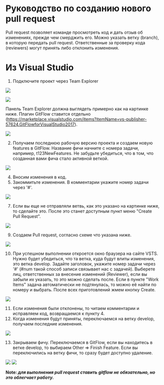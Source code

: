 # Руководство по созданию нового pull request

Pull request позволяет команде просмотреть код и дать отзыв об изменениях, прежде чем смерджить его. Можно указать ветку (branch), в которую передать pull request. Ответственные за проверку кода (reviewers) могут принять либо отклонить изменения.
# Из Visual Studio

1. Подключите проект через Team Explorer

![](https://github.com/Erlanici/Draw/blob/master/img/1%20(2).png?raw=true)

![](https://github.com/Erlanici/Draw/blob/master/img/2018-08-21_14-08-46%20(2).png?raw=true)

Панель Team Explorer должна выглядеть примерно как на картинке ниже. Плагин GitFlow ставится отдельно (https://marketplace.visualstudio.com/items?itemName=vs-publisher-57624.GitFlowforVisualStudio2017).

![](https://github.com/Erlanici/Draw/blob/master/img/2018-08-21_14-09-36.png?raw=true)

2.  Получаем последнюю рабочую версию проекта и создаем новую features в GitFlow. Название фичи начните с номера задачи, например, t123NewFeatures. Не забудьте убедиться, что в том, что созданная вами фича стало активной веткой.

![](https://github.com/Erlanici/Draw/blob/master/img/2018-08-21_14-11-24%20(2).png?raw=true)

4. Вносим изменения в код.
5. Закоммитьте изменения. В комментарии укажите номер задачи через '#'.

![](https://github.com/Erlanici/Draw/blob/master/img/2018-08-21_14-24-07%20(2).png?raw=true)

7. Если вы еще не отправляли ветвь, как это указано на картинке ниже, то сделайте это. После это станет доступным пункт меню "Create Pull Request".

![](https://github.com/Erlanici/Draw/blob/master/img/2018-08-21_14-24-40%20(2).png?raw=true)

9. Создаем Pull request, согласно схеме что указана ниже.

![](https://github.com/Erlanici/Draw/blob/master/img/2%20(2).png?raw=true)

10. При успешном выполнении откроется окно браузера на сайте VSTS. Нужно будет убедиться, что та ветка, куда будут влиты изменения, это ветка develop. Задайте заголовок, укажите номер задачи через '#' (#num такой способ записи связывает нас с задачей). Выберете лиц, ответственных за внесение изменений (Reviewer), если вы забыли их указать, то это можно сделать после. Если в пункте "Work Items" задача автоматически не подтянулась, то можно её найти по номеру и выбрать. После всех приготовлений жмем кнопку Create.

![](https://github.com/Erlanici/Draw/blob/master/img/2018-08-21_15-22-17%20(2)-min-min-min.png?raw=true)

11. Если изменения были отклонены, то читаем комментарии и исправляем код, возвращаемся к пункту 4. 
12. Когда изменения будут приняты, переключаемся на ветку develop, получаем последние изменения.

![](https://github.com/Erlanici/Draw/blob/master/img/2018-08-21_15-53-46.png?raw=true)

13. Закрываем фичу. Переключаемся в GitFlow, если вы находитесь в ветке develop, то выбираем Other => Finish Feature. Если вы переключились на ветку фичи, то сразу будет доступно удаление.

![](https://github.com/Erlanici/Draw/blob/master/img/2018-08-21_15-55-25.png?raw=true)
![](https://github.com/Erlanici/Draw/blob/master/img/2018-08-21_15-57-19.png?raw=true)

**Note: *для выполнения pull request ставить gitflow не обязательно, но это облегчает работу.***

